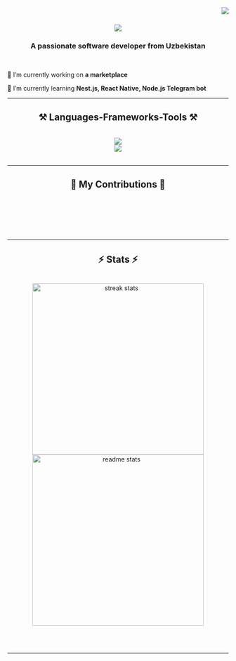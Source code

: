 <img align="right" src="https://visitor-badge.laobi.icu/badge?page_id=asqarbekolimov.asqarbekolimov" />

<h1 align="center">
    <img src="https://readme-typing-svg.herokuapp.com/?font=Righteous&size=35&center=true&vCenter=true&width=500&height=70&duration=4000&lines=Hi+There!+👋;+I'm+Sirojbek+Muxtorov!;" />
</h1>

<h3 align="center">A passionate software developer from Uzbekistan</h3>

<br/>

<div align="start">
 
 🔭 I’m currently working on **a marketplace**
 
 🌱 I’m currently learning **Nest.js, React Native, Node.js Telegram bot**




 </div>


 <hr/>
 
<h2 align="center">⚒️ Languages-Frameworks-Tools ⚒️</h2>
<br/>
<div align="center">
    <img src="https://skillicons.dev/icons?i=nodejs,javascript,typescript,express,firebase,mongodb,react,nextjs,vite" /><br>
    <img src="https://skillicons.dev/icons?i=mui,tailwind,styledcomponents,html,css,sass,vscode,github,figma,git,postman" />
</div>

<br/>
<hr/>

<div align="center">
  <h2>🐍 My Contributions 🐍</h2>
  <br>
  
  <br/><br/><br/>
</div>

<hr/>

<h2 align="center">⚡ Stats ⚡</h2>
<br>
<div align=center>
  <img width=390 src="https://github-readme-streak-stats-salesp07.vercel.app/?user=asqarbekolimov&count_private=true&theme=react&border_radius=10" alt="streak stats"/>
  <img width=390 src="https://github-readme-stats-salesp07.vercel.app/api?username=asqarbekolimov&count_private=true&show_icons=true&theme=react&rank_icon=github&border_radius=10" alt="readme stats" />
  <br/>
 
</div>

<br/><br/>

<hr/>

<br/>


<br/>
